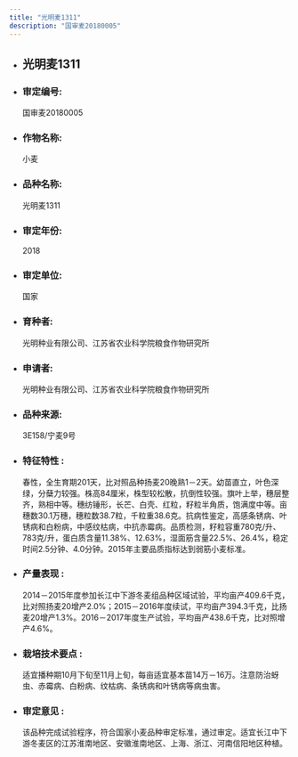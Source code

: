 ```yaml
---
title: "光明麦1311"
description: "国审麦20180005"
---
```

* ## 光明麦1311
* ###  审定编号:  
   国审麦20180005

*  ### 作物名称:  
   小麦

*   ###  品种名称: 
    光明麦1311

*   ### 审定年份: 
    2018

*   ### 审定单位:  
    国家

*   ### 育种者:  
    光明种业有限公司、江苏省农业科学院粮食作物研究所

*   ### 申请者:  
    光明种业有限公司、江苏省农业科学院粮食作物研究所

*   ### 品种来源:  
    3E158/宁麦9号

*   ### 特征特性 : 
    春性，全生育期201天，比对照品种扬麦20晚熟1－2天。幼苗直立，叶色深绿，分蘖力较强。株高84厘米，株型较松散，抗倒性较强。旗叶上举，穗层整齐，熟相中等。穗纺锤形，长芒、白壳、红粒，籽粒半角质，饱满度中等。亩穗数30.1万穗，穗粒数38.7粒，千粒重38.6克。抗病性鉴定，高感条锈病、叶锈病和白粉病，中感纹枯病，中抗赤霉病。品质检测，籽粒容重780克/升、783克/升，蛋白质含量11.38%、12.63%，湿面筋含量22.5%、26.4%，稳定时间2.5分钟、4.0分钟。2015年主要品质指标达到弱筋小麦标准。

*   ### 产量表现 : 
    2014－2015年度参加长江中下游冬麦组品种区域试验，平均亩产409.6千克，比对照扬麦20增产2.0%；2015－2016年度续试，平均亩产394.3千克，比扬麦20增产1.3%。2016－2017年度生产试验，平均亩产438.6千克，比对照增产4.6%。

*   ### 栽培技术要点 : 
    适宜播种期10月下旬至11月上旬，每亩适宜基本苗14万－16万。注意防治蚜虫、赤霉病、白粉病、纹枯病、条锈病和叶锈病等病虫害。

*   ### 审定意见 : 
    该品种完成试验程序，符合国家小麦品种审定标准，通过审定。适宜长江中下游冬麦区的江苏淮南地区、安徽淮南地区、上海、浙江、河南信阳地区种植。
